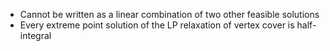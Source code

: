- Cannot be written as a linear combination of two other feasible solutions 
- Every extreme point solution of the LP relaxation of vertex cover is half-integral
